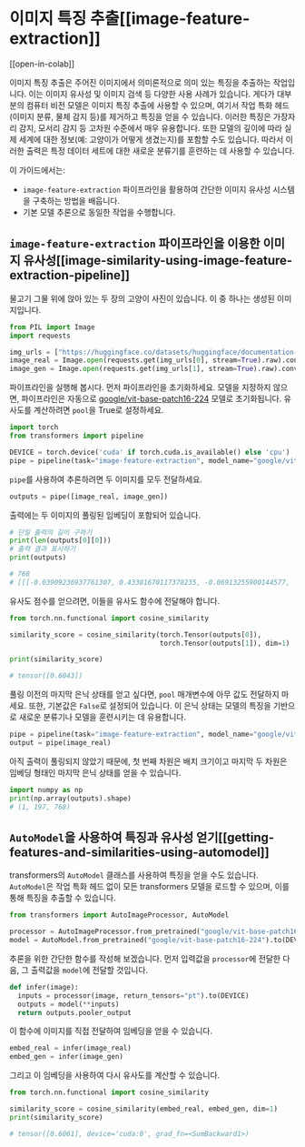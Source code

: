 <!--Copyright 2024 The HuggingFace Team. All rights reserved.

Licensed under the Apache License, Version 2.0 (the "License"); you may not use this file except in compliance with
the License. You may obtain a copy of the License at

http://www.apache.org/licenses/LICENSE-2.0

Unless required by applicable law or agreed to in writing, software distributed under the License is distributed on
an "AS IS" BASIS, WITHOUT WARRANTIES OR CONDITIONS OF ANY KIND, either express or implied. See the License for the
specific language governing permissions and limitations under the License.

⚠️ Note that this file is in Markdown but contain specific syntax for our doc-builder (similar to MDX) that may not be
rendered properly in your Markdown viewer.

-->

# 이미지 특징 추출[[image-feature-extraction]]

[[open-in-colab]]

이미지 특징 추출은 주어진 이미지에서 의미론적으로 의미 있는 특징을 추출하는 작업입니다. 이는 이미지 유사성 및 이미지 검색 등 다양한 사용 사례가 있습니다.
게다가 대부분의 컴퓨터 비전 모델은 이미지 특징 추출에 사용할 수 있으며, 여기서 작업 특화 헤드(이미지 분류, 물체 감지 등)를 제거하고 특징을 얻을 수 있습니다. 이러한 특징은 가장자리 감지, 모서리 감지 등 고차원 수준에서 매우 유용합니다.
또한 모델의 깊이에 따라 실제 세계에 대한 정보(예: 고양이가 어떻게 생겼는지)를 포함할 수도 있습니다. 따라서 이러한 출력은 특정 데이터 세트에 대한 새로운 분류기를 훈련하는 데 사용할 수 있습니다.

이 가이드에서는:

- `image-feature-extraction` 파이프라인을 활용하여 간단한 이미지 유사성 시스템을 구축하는 방법을 배웁니다.
- 기본 모델 추론으로 동일한 작업을 수행합니다.

## `image-feature-extraction` 파이프라인을 이용한 이미지 유사성[[image-similarity-using-image-feature-extraction-pipeline]]

물고기 그물 위에 앉아 있는 두 장의 고양이 사진이 있습니다. 이 중 하나는 생성된 이미지입니다.

```python
from PIL import Image
import requests

img_urls = ["https://huggingface.co/datasets/huggingface/documentation-images/resolve/main/cats.png", "https://huggingface.co/datasets/huggingface/documentation-images/resolve/main/cats.jpeg"]
image_real = Image.open(requests.get(img_urls[0], stream=True).raw).convert("RGB")
image_gen = Image.open(requests.get(img_urls[1], stream=True).raw).convert("RGB")
```

파이프라인을 실행해 봅시다. 먼저 파이프라인을 초기화하세요. 모델을 지정하지 않으면, 파이프라인은 자동으로 [google/vit-base-patch16-224](google/vit-base-patch16-224) 모델로 초기화됩니다. 유사도를 계산하려면 `pool`을 True로 설정하세요. 


```python
import torch
from transformers import pipeline

DEVICE = torch.device('cuda' if torch.cuda.is_available() else 'cpu')
pipe = pipeline(task="image-feature-extraction", model_name="google/vit-base-patch16-384", device=DEVICE, pool=True)
```

`pipe`를 사용하여 추론하려면 두 이미지를 모두 전달하세요.

```python
outputs = pipe([image_real, image_gen])
```

출력에는 두 이미지의 풀링된 임베딩이 포함되어 있습니다.

```python
# 단일 출력의 길이 구하기
print(len(outputs[0][0]))
# 출력 결과 표시하기
print(outputs)

# 768
# [[[-0.03909236937761307, 0.43381670117378235, -0.06913255900144577,
```

유사도 점수를 얻으려면, 이들을 유사도 함수에 전달해야 합니다.

```python
from torch.nn.functional import cosine_similarity

similarity_score = cosine_similarity(torch.Tensor(outputs[0]),
                                     torch.Tensor(outputs[1]), dim=1)

print(similarity_score)

# tensor([0.6043])
```

풀링 이전의 마지막 은닉 상태를 얻고 싶다면, `pool` 매개변수에 아무 값도 전달하지 마세요. 또한, 기본값은 `False`로 설정되어 있습니다. 이 은닉 상태는 모델의 특징을 기반으로 새로운 분류기나 모델을 훈련시키는 데 유용합니다.

```python
pipe = pipeline(task="image-feature-extraction", model_name="google/vit-base-patch16-224", device=DEVICE)
output = pipe(image_real)
```

아직 출력이 풀링되지 않았기 때문에, 첫 번째 차원은 배치 크기이고 마지막 두 차원은 임베딩 형태인 마지막 은닉 상태를 얻을 수 있습니다.

```python
import numpy as np
print(np.array(outputs).shape)
# (1, 197, 768)
```

## `AutoModel`을 사용하여 특징과 유사성 얻기[[getting-features-and-similarities-using-automodel]]

transformers의 `AutoModel` 클래스를 사용하여 특징을 얻을 수도 있습니다. `AutoModel`은 작업 특화 헤드 없이 모든 transformers 모델을 로드할 수 있으며, 이를 통해 특징을 추출할 수 있습니다.

```python
from transformers import AutoImageProcessor, AutoModel

processor = AutoImageProcessor.from_pretrained("google/vit-base-patch16-224")
model = AutoModel.from_pretrained("google/vit-base-patch16-224").to(DEVICE)
```

추론을 위한 간단한 함수를 작성해 보겠습니다. 먼저 입력값을 `processor`에 전달한 다음, 그 출력값을 `model`에 전달할 것입니다.

```python
def infer(image):
  inputs = processor(image, return_tensors="pt").to(DEVICE)
  outputs = model(**inputs)
  return outputs.pooler_output
```

이 함수에 이미지를 직접 전달하여 임베딩을 얻을 수 있습니다.

```python
embed_real = infer(image_real)
embed_gen = infer(image_gen)
```

그리고 이 임베딩을 사용하여 다시 유사도를 계산할 수 있습니다.

```python
from torch.nn.functional import cosine_similarity

similarity_score = cosine_similarity(embed_real, embed_gen, dim=1)
print(similarity_score)

# tensor([0.6061], device='cuda:0', grad_fn=<SumBackward1>)
```